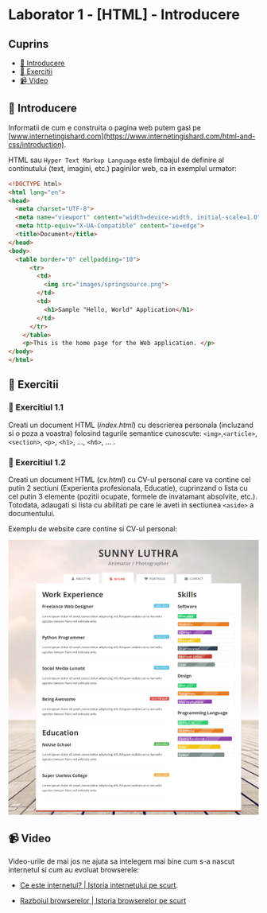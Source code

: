 # Laborator 1 - [HTML] - Introducere

## Cuprins

- [🦉 Introducere](#-Introducere)
- [🎢 Exercitii](#-Exercitii)
- [📹 Video](#-Video)

## 🦉 Introducere

Informatii de cum e construita o pagina web putem gasi pe [www.internetingishard.com](https://www.internetingishard.com/html-and-css/introduction).

HTML sau `Hyper Text Markup Language` este limbajul de definire al continutului (text, imagini, etc.) paginilor web, ca in exemplul urmator:

```HTML
<!DOCTYPE html>
<html lang="en">
<head>
  <meta charset="UTF-8">
  <meta name="viewport" content="width=device-width, initial-scale=1.0">
  <meta http-equiv="X-UA-Compatible" content="ie=edge">
  <title>Document</title>
</head>
<body>
  <table border="0" cellpadding="10">
      <tr>
        <td>
          <img src="images/springsource.png">
        </td>
        <td>
          <h1>Sample "Hello, World" Application</h1>
        </td>
      </tr>
    </table>
    <p>This is the home page for the Web application. </p>
</body>
</html>
```

## 🎢 Exercitii

### 💪 Exercitiul 1.1

Creati un document HTML (*index.html*) cu descrierea personala (incluzand si o poza a voastra) folosind tagurile semantice cunoscute: ``<img>``,``<article>``, ``<section>``, ``<p>``, ``<h1>``, …, ``<h6>``, … .

### 💪 Exercitiul 1.2

Creati un document HTML (*cv.html*) cu CV-ul personal care va contine cel putin 2 sectiuni (Experienta profesionala, Educatie), cuprinzand o lista cu cel putin 3 elemente (pozitii ocupate, formele de invatamant absolvite, etc.). Totodata, adaugati si lista cu abilitati pe care le aveti in sectiunea ``<aside>`` a documentului.

Exemplu de website care contine si CV-ul personal:

![Design website personal - resume](personal-website-resume.png)

## 📹 Video

Video-urile de mai jos ne ajuta sa intelegem mai bine cum s-a nascut internetul si cum au evoluat browserele:

- [Ce este internetul? | Istoria internetului pe scurt](https://www.youtube.com/watch?v=ZEBlBo89QnQ).

- [Razboiul browserelor | Istoria browserelor pe scurt](https://www.youtube.com/watch?v=mrfK4DK4HW4)
